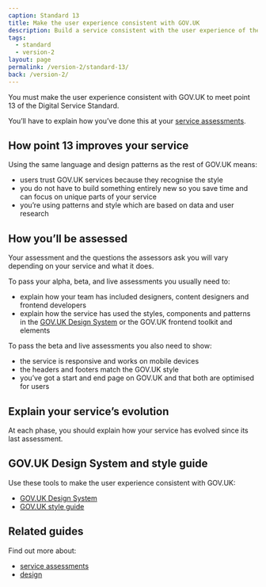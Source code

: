 ```yaml
---
caption: Standard 13
title: Make the user experience consistent with GOV.UK
description: Build a service consistent with the user experience of the rest of GOV.UK including using the design patterns and style guide.
tags:
  - standard
  - version-2
layout: page
permalink: /version-2/standard-13/
back: /version-2/
---
```


You must make the user experience consistent with GOV.UK to meet point 13 of the Digital Service Standard.

You’ll have to explain how you’ve done this at your [service assessments](https://www.gov.uk/service-manual/service-assessments/how-service-assessments-work).

## How point 13 improves your service

Using the same language and design patterns as the rest of GOV.UK means:

- users trust GOV.UK services because they recognise the style
- you do not have to build something entirely new so you save time and can focus on unique parts of your service
- you’re using patterns and style which are based on data and user research

## How you’ll be assessed

Your assessment and the questions the assessors ask you will vary depending on your service and what it does.

To pass your alpha, beta, and live assessments you usually need to:

- explain how your team has included designers, content designers and frontend developers
- explain how the service has used the styles, components and patterns in the [GOV.UK Design System](https://design-system.service.gov.uk/) or the GOV.UK frontend toolkit and elements

To pass the beta and live assessments you also need to show:

- the service is responsive and works on mobile devices
- the headers and footers match the GOV.UK style
- you’ve got a start and end page on GOV.UK and that both are optimised for users

## Explain your service’s evolution

At each phase, you should explain how your service has evolved since its last assessment.

## GOV.UK Design System and style guide

Use these tools to make the user experience consistent with GOV.UK:

- [GOV.UK Design System](https://design-system.service.gov.uk/)
- [GOV.UK style guide](/guidance/style-guide/a-to-z-of-gov-uk-style)

## Related guides

Find out more about:

- [service assessments](https://www.gov.uk/service-manual/service-assessments)
- [design](https://www.gov.uk/service-manual/design)

